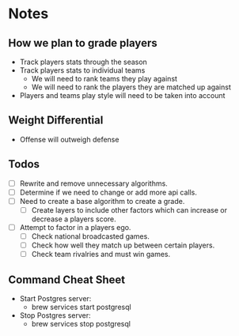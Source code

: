 # Notes

## How we plan to grade players

- Track players stats through the season
- Track players stats to individual teams
  - We will need to rank teams they play against
  - We will need to rank the players they are matched up against
- Players and teams play style will need to be taken into account

## Weight Differential

- Offense will outweigh defense

## Todos

- [ ] Rewrite and remove unnecessary algorithms.
- [ ] Determine if we need to change or add more api calls.
- [ ] Need to create a base algorithm to create a grade.
  - [ ] Create layers to include other factors which can increase or decrease a players score.
- [ ] Attempt to factor in a players ego.
  - [ ] Check national broadcasted games.
  - [ ] Check how well they match up between certain players.
  - [ ] Check team rivalries and must win games.

## Command Cheat Sheet
- Start Postgres server:
    - brew services start postgresql
- Stop Postgres server:
    - brew services stop postgresql
